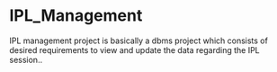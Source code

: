 # IPL_Management
IPL management project is basically a dbms project which consists of desired requirements to view and update the data regarding the IPL session..
